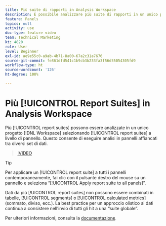 ```yaml
---
title: Più suite di rapporti in Analysis Workspace
description: È possibile analizzare più suite di rapporti in un unico progetto Workspace selezionandole a livello di pannello. Questo consente di eseguire analisi in pannelli affiancati tra diversi set di dati.
feature: Panels
topics: null
activity: use
doc-type: feature video
team: Technical Marketing
kt: 4820
role: User
level: Beginner
exl-id: ae9e55c0-a9ab-4b71-8a00-67a2c31a7676
source-git-commit: fe861dfd541c1b9cb3b233fa3f56d55054305fd9
workflow-type: ht
source-wordcount: '126'
ht-degree: 100%

---
```


# Più [!UICONTROL Report Suites] in Analysis Workspace

Più [!UICONTROL report suites] possono essere analizzate in un unico progetto [!DNL Workspace] selezionando [!UICONTROL report suites] a livello di pannello. Questo consente di eseguire analisi in pannelli affiancati tra diversi set di dati.

>[!VIDEO](https://video.tv.adobe.com/v/32843/?quality=12)

>[!TIP]
>
> Per applicare un [!UICONTROL report suite] a tutti i pannelli contemporaneamente, fai clic con il pulsante destro del mouse su un pannello e seleziona “[!UICONTROL Apply report suite to all panels]”.

Dati da più [!UICONTROL report suites] non possono essere combinati in tabelle, [!UICONTROL segments] o [!UICONTROL calculated metrics] (sommato, diviso, ecc.). La best practice per un approccio olistico ai dati continua a consistere nell’invio di tutti gli hit a una “suite globale”.

Per ulteriori informazioni, consulta la [documentazione](https://experienceleague.adobe.com/docs/analytics/analyze/analysis-workspace/build-workspace-project/multiple-report-suites.html?lang=it).
